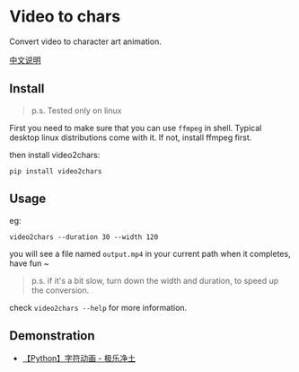 # Video to chars

Convert video to character art animation.

[中文说明](/doc/README-zh-cn.md)

## Install

>p.s. Tested only on linux

First you need to make sure that you can use `ffmpeg` in shell.
Typical desktop linux distributions come with it. If not, install ffmpeg first.

then install video2chars:
```
pip install video2chars
```

## Usage

eg: 
```
video2chars --duration 30 --width 120
```
you will see a file named `output.mp4` in your current path when it completes, have fun ~

>p.s. if it's a bit slow, turn down the width and duration, to speed up the conversion. 

check `video2chars --help` for more information.


## Demonstration

- [【Python】字符动画 - 极乐净土](https://www.bilibili.com/video/av30469888/)
